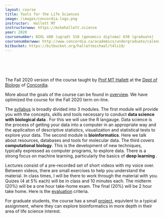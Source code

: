 ```yaml
---
layout: course
title: Tools for the Life Sciences
image: /images/concordia.logo.png
instructor:  Hallett MT
instructorwww: https://mikehallett.science
year: 2020
coursenumber: BIOL 480 (ugrad) 510 (genomics diploma) 630 (graduate)
coursenumberwww: http://www.concordia.ca/academics/undergraduate/calendar/current/sec31/31-030.html
bitbucket: https://bitbucket.org/hallettmichael/t4ls19/
---
```


<br><br><br>

The Fall 2020 version of the course taught by [Prof MT Hallett](https://mikehallett.science) at the [Dept of Biology](https://www.concordia.ca/artsci/biology.html) of [Concordia](https://www.concordia.ca).

More about the goals of the course can be found in [overview](/web-intro/overview.html).
We have optimized the course for the Fall 2020 term on-line.

The [syllabus](/web-intro/Syllabus.html) is broadly divided into 3 modules. The first module will provide you with the concepts, skills and tools necessary to conduct <strong> data science with biological data </strong>.
For this we will use the R langauge. Data science is the process of getting your data into a computer in an appropriate way and the applicaiton of  descriptive statistics, visualization and statistical tests to explore your data. 
The second module is <strong>bioinformatics</strong>. Here we talk about resources, databases and tools for molecular data. 
The third covers <strong>computational biology</strong>. This is the development of new techniques, typically expressed as computer programs, to explore data. There is a strong focus on machine learning, particularly the basics of <strong> deep learning </strong>.

Lectures consist of a pre-recorded set of short videos with my voice over. Between videos, there are small exercises to help you understand the material. In class times, I will be there to work through the material with you. Quizes (4 at 5% each) will be in class and 10 minutes each. The midterm (20%) will be a one hour take-home exam. The final (20%) will be 2 hour take home. Here is the [evaluation](/web-intro/assignment_guidelines.html) criteria.

For graduate students, the course has a small [project](/web-intro/project.html), equivlent to a typical assignment, where they can explore bioinformatics in more depth in their area of life science interest.